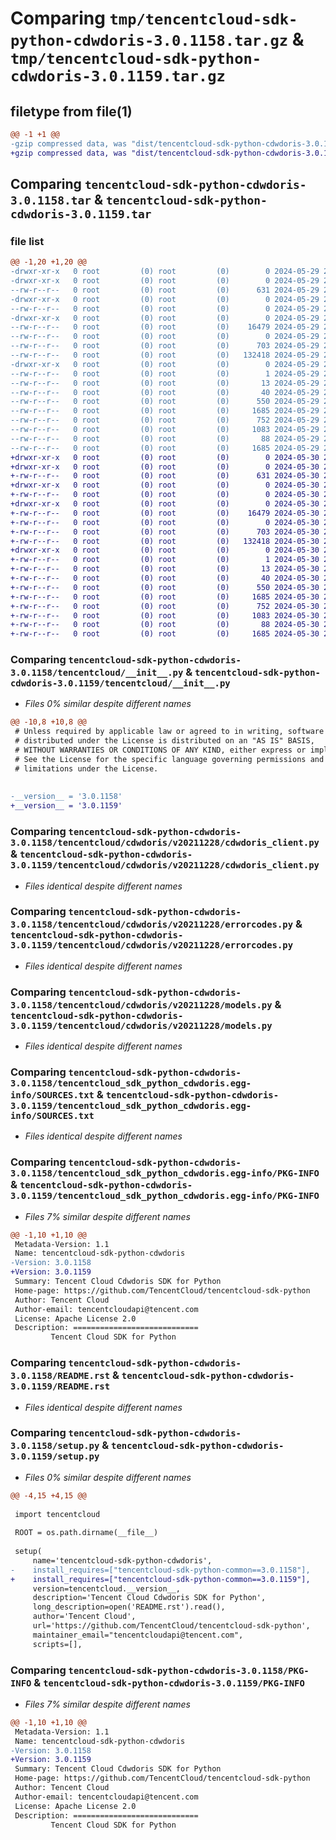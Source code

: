 # Comparing `tmp/tencentcloud-sdk-python-cdwdoris-3.0.1158.tar.gz` & `tmp/tencentcloud-sdk-python-cdwdoris-3.0.1159.tar.gz`

## filetype from file(1)

```diff
@@ -1 +1 @@
-gzip compressed data, was "dist/tencentcloud-sdk-python-cdwdoris-3.0.1158.tar", last modified: Wed May 29 20:30:20 2024, max compression
+gzip compressed data, was "dist/tencentcloud-sdk-python-cdwdoris-3.0.1159.tar", last modified: Thu May 30 20:42:23 2024, max compression
```

## Comparing `tencentcloud-sdk-python-cdwdoris-3.0.1158.tar` & `tencentcloud-sdk-python-cdwdoris-3.0.1159.tar`

### file list

```diff
@@ -1,20 +1,20 @@
-drwxr-xr-x   0 root         (0) root         (0)        0 2024-05-29 20:30:20.000000 tencentcloud-sdk-python-cdwdoris-3.0.1158/
-drwxr-xr-x   0 root         (0) root         (0)        0 2024-05-29 20:30:20.000000 tencentcloud-sdk-python-cdwdoris-3.0.1158/tencentcloud/
--rw-r--r--   0 root         (0) root         (0)      631 2024-05-29 20:30:20.000000 tencentcloud-sdk-python-cdwdoris-3.0.1158/tencentcloud/__init__.py
-drwxr-xr-x   0 root         (0) root         (0)        0 2024-05-29 20:30:20.000000 tencentcloud-sdk-python-cdwdoris-3.0.1158/tencentcloud/cdwdoris/
--rw-r--r--   0 root         (0) root         (0)        0 2024-05-29 20:30:20.000000 tencentcloud-sdk-python-cdwdoris-3.0.1158/tencentcloud/cdwdoris/__init__.py
-drwxr-xr-x   0 root         (0) root         (0)        0 2024-05-29 20:30:20.000000 tencentcloud-sdk-python-cdwdoris-3.0.1158/tencentcloud/cdwdoris/v20211228/
--rw-r--r--   0 root         (0) root         (0)    16479 2024-05-29 20:30:20.000000 tencentcloud-sdk-python-cdwdoris-3.0.1158/tencentcloud/cdwdoris/v20211228/cdwdoris_client.py
--rw-r--r--   0 root         (0) root         (0)        0 2024-05-29 20:30:20.000000 tencentcloud-sdk-python-cdwdoris-3.0.1158/tencentcloud/cdwdoris/v20211228/__init__.py
--rw-r--r--   0 root         (0) root         (0)      703 2024-05-29 20:30:20.000000 tencentcloud-sdk-python-cdwdoris-3.0.1158/tencentcloud/cdwdoris/v20211228/errorcodes.py
--rw-r--r--   0 root         (0) root         (0)   132418 2024-05-29 20:30:20.000000 tencentcloud-sdk-python-cdwdoris-3.0.1158/tencentcloud/cdwdoris/v20211228/models.py
-drwxr-xr-x   0 root         (0) root         (0)        0 2024-05-29 20:30:20.000000 tencentcloud-sdk-python-cdwdoris-3.0.1158/tencentcloud_sdk_python_cdwdoris.egg-info/
--rw-r--r--   0 root         (0) root         (0)        1 2024-05-29 20:30:20.000000 tencentcloud-sdk-python-cdwdoris-3.0.1158/tencentcloud_sdk_python_cdwdoris.egg-info/dependency_links.txt
--rw-r--r--   0 root         (0) root         (0)       13 2024-05-29 20:30:20.000000 tencentcloud-sdk-python-cdwdoris-3.0.1158/tencentcloud_sdk_python_cdwdoris.egg-info/top_level.txt
--rw-r--r--   0 root         (0) root         (0)       40 2024-05-29 20:30:20.000000 tencentcloud-sdk-python-cdwdoris-3.0.1158/tencentcloud_sdk_python_cdwdoris.egg-info/requires.txt
--rw-r--r--   0 root         (0) root         (0)      550 2024-05-29 20:30:20.000000 tencentcloud-sdk-python-cdwdoris-3.0.1158/tencentcloud_sdk_python_cdwdoris.egg-info/SOURCES.txt
--rw-r--r--   0 root         (0) root         (0)     1685 2024-05-29 20:30:20.000000 tencentcloud-sdk-python-cdwdoris-3.0.1158/tencentcloud_sdk_python_cdwdoris.egg-info/PKG-INFO
--rw-r--r--   0 root         (0) root         (0)      752 2024-05-29 20:30:20.000000 tencentcloud-sdk-python-cdwdoris-3.0.1158/README.rst
--rw-r--r--   0 root         (0) root         (0)     1083 2024-05-29 20:30:20.000000 tencentcloud-sdk-python-cdwdoris-3.0.1158/setup.py
--rw-r--r--   0 root         (0) root         (0)       88 2024-05-29 20:30:20.000000 tencentcloud-sdk-python-cdwdoris-3.0.1158/setup.cfg
--rw-r--r--   0 root         (0) root         (0)     1685 2024-05-29 20:30:20.000000 tencentcloud-sdk-python-cdwdoris-3.0.1158/PKG-INFO
+drwxr-xr-x   0 root         (0) root         (0)        0 2024-05-30 20:42:23.000000 tencentcloud-sdk-python-cdwdoris-3.0.1159/
+drwxr-xr-x   0 root         (0) root         (0)        0 2024-05-30 20:42:23.000000 tencentcloud-sdk-python-cdwdoris-3.0.1159/tencentcloud/
+-rw-r--r--   0 root         (0) root         (0)      631 2024-05-30 20:42:23.000000 tencentcloud-sdk-python-cdwdoris-3.0.1159/tencentcloud/__init__.py
+drwxr-xr-x   0 root         (0) root         (0)        0 2024-05-30 20:42:23.000000 tencentcloud-sdk-python-cdwdoris-3.0.1159/tencentcloud/cdwdoris/
+-rw-r--r--   0 root         (0) root         (0)        0 2024-05-30 20:42:23.000000 tencentcloud-sdk-python-cdwdoris-3.0.1159/tencentcloud/cdwdoris/__init__.py
+drwxr-xr-x   0 root         (0) root         (0)        0 2024-05-30 20:42:23.000000 tencentcloud-sdk-python-cdwdoris-3.0.1159/tencentcloud/cdwdoris/v20211228/
+-rw-r--r--   0 root         (0) root         (0)    16479 2024-05-30 20:42:23.000000 tencentcloud-sdk-python-cdwdoris-3.0.1159/tencentcloud/cdwdoris/v20211228/cdwdoris_client.py
+-rw-r--r--   0 root         (0) root         (0)        0 2024-05-30 20:42:23.000000 tencentcloud-sdk-python-cdwdoris-3.0.1159/tencentcloud/cdwdoris/v20211228/__init__.py
+-rw-r--r--   0 root         (0) root         (0)      703 2024-05-30 20:42:23.000000 tencentcloud-sdk-python-cdwdoris-3.0.1159/tencentcloud/cdwdoris/v20211228/errorcodes.py
+-rw-r--r--   0 root         (0) root         (0)   132418 2024-05-30 20:42:23.000000 tencentcloud-sdk-python-cdwdoris-3.0.1159/tencentcloud/cdwdoris/v20211228/models.py
+drwxr-xr-x   0 root         (0) root         (0)        0 2024-05-30 20:42:23.000000 tencentcloud-sdk-python-cdwdoris-3.0.1159/tencentcloud_sdk_python_cdwdoris.egg-info/
+-rw-r--r--   0 root         (0) root         (0)        1 2024-05-30 20:42:23.000000 tencentcloud-sdk-python-cdwdoris-3.0.1159/tencentcloud_sdk_python_cdwdoris.egg-info/dependency_links.txt
+-rw-r--r--   0 root         (0) root         (0)       13 2024-05-30 20:42:23.000000 tencentcloud-sdk-python-cdwdoris-3.0.1159/tencentcloud_sdk_python_cdwdoris.egg-info/top_level.txt
+-rw-r--r--   0 root         (0) root         (0)       40 2024-05-30 20:42:23.000000 tencentcloud-sdk-python-cdwdoris-3.0.1159/tencentcloud_sdk_python_cdwdoris.egg-info/requires.txt
+-rw-r--r--   0 root         (0) root         (0)      550 2024-05-30 20:42:23.000000 tencentcloud-sdk-python-cdwdoris-3.0.1159/tencentcloud_sdk_python_cdwdoris.egg-info/SOURCES.txt
+-rw-r--r--   0 root         (0) root         (0)     1685 2024-05-30 20:42:23.000000 tencentcloud-sdk-python-cdwdoris-3.0.1159/tencentcloud_sdk_python_cdwdoris.egg-info/PKG-INFO
+-rw-r--r--   0 root         (0) root         (0)      752 2024-05-30 20:42:23.000000 tencentcloud-sdk-python-cdwdoris-3.0.1159/README.rst
+-rw-r--r--   0 root         (0) root         (0)     1083 2024-05-30 20:42:23.000000 tencentcloud-sdk-python-cdwdoris-3.0.1159/setup.py
+-rw-r--r--   0 root         (0) root         (0)       88 2024-05-30 20:42:23.000000 tencentcloud-sdk-python-cdwdoris-3.0.1159/setup.cfg
+-rw-r--r--   0 root         (0) root         (0)     1685 2024-05-30 20:42:23.000000 tencentcloud-sdk-python-cdwdoris-3.0.1159/PKG-INFO
```

### Comparing `tencentcloud-sdk-python-cdwdoris-3.0.1158/tencentcloud/__init__.py` & `tencentcloud-sdk-python-cdwdoris-3.0.1159/tencentcloud/__init__.py`

 * *Files 0% similar despite different names*

```diff
@@ -10,8 +10,8 @@
 # Unless required by applicable law or agreed to in writing, software
 # distributed under the License is distributed on an "AS IS" BASIS,
 # WITHOUT WARRANTIES OR CONDITIONS OF ANY KIND, either express or implied.
 # See the License for the specific language governing permissions and
 # limitations under the License.
 
 
-__version__ = '3.0.1158'
+__version__ = '3.0.1159'
```

### Comparing `tencentcloud-sdk-python-cdwdoris-3.0.1158/tencentcloud/cdwdoris/v20211228/cdwdoris_client.py` & `tencentcloud-sdk-python-cdwdoris-3.0.1159/tencentcloud/cdwdoris/v20211228/cdwdoris_client.py`

 * *Files identical despite different names*

### Comparing `tencentcloud-sdk-python-cdwdoris-3.0.1158/tencentcloud/cdwdoris/v20211228/errorcodes.py` & `tencentcloud-sdk-python-cdwdoris-3.0.1159/tencentcloud/cdwdoris/v20211228/errorcodes.py`

 * *Files identical despite different names*

### Comparing `tencentcloud-sdk-python-cdwdoris-3.0.1158/tencentcloud/cdwdoris/v20211228/models.py` & `tencentcloud-sdk-python-cdwdoris-3.0.1159/tencentcloud/cdwdoris/v20211228/models.py`

 * *Files identical despite different names*

### Comparing `tencentcloud-sdk-python-cdwdoris-3.0.1158/tencentcloud_sdk_python_cdwdoris.egg-info/SOURCES.txt` & `tencentcloud-sdk-python-cdwdoris-3.0.1159/tencentcloud_sdk_python_cdwdoris.egg-info/SOURCES.txt`

 * *Files identical despite different names*

### Comparing `tencentcloud-sdk-python-cdwdoris-3.0.1158/tencentcloud_sdk_python_cdwdoris.egg-info/PKG-INFO` & `tencentcloud-sdk-python-cdwdoris-3.0.1159/tencentcloud_sdk_python_cdwdoris.egg-info/PKG-INFO`

 * *Files 7% similar despite different names*

```diff
@@ -1,10 +1,10 @@
 Metadata-Version: 1.1
 Name: tencentcloud-sdk-python-cdwdoris
-Version: 3.0.1158
+Version: 3.0.1159
 Summary: Tencent Cloud Cdwdoris SDK for Python
 Home-page: https://github.com/TencentCloud/tencentcloud-sdk-python
 Author: Tencent Cloud
 Author-email: tencentcloudapi@tencent.com
 License: Apache License 2.0
 Description: ============================
         Tencent Cloud SDK for Python
```

### Comparing `tencentcloud-sdk-python-cdwdoris-3.0.1158/README.rst` & `tencentcloud-sdk-python-cdwdoris-3.0.1159/README.rst`

 * *Files identical despite different names*

### Comparing `tencentcloud-sdk-python-cdwdoris-3.0.1158/setup.py` & `tencentcloud-sdk-python-cdwdoris-3.0.1159/setup.py`

 * *Files 0% similar despite different names*

```diff
@@ -4,15 +4,15 @@
 
 import tencentcloud
 
 ROOT = os.path.dirname(__file__)
 
 setup(
     name='tencentcloud-sdk-python-cdwdoris',
-    install_requires=["tencentcloud-sdk-python-common==3.0.1158"],
+    install_requires=["tencentcloud-sdk-python-common==3.0.1159"],
     version=tencentcloud.__version__,
     description='Tencent Cloud Cdwdoris SDK for Python',
     long_description=open('README.rst').read(),
     author='Tencent Cloud',
     url='https://github.com/TencentCloud/tencentcloud-sdk-python',
     maintainer_email="tencentcloudapi@tencent.com",
     scripts=[],
```

### Comparing `tencentcloud-sdk-python-cdwdoris-3.0.1158/PKG-INFO` & `tencentcloud-sdk-python-cdwdoris-3.0.1159/PKG-INFO`

 * *Files 7% similar despite different names*

```diff
@@ -1,10 +1,10 @@
 Metadata-Version: 1.1
 Name: tencentcloud-sdk-python-cdwdoris
-Version: 3.0.1158
+Version: 3.0.1159
 Summary: Tencent Cloud Cdwdoris SDK for Python
 Home-page: https://github.com/TencentCloud/tencentcloud-sdk-python
 Author: Tencent Cloud
 Author-email: tencentcloudapi@tencent.com
 License: Apache License 2.0
 Description: ============================
         Tencent Cloud SDK for Python
```

